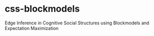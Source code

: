 # css-blockmodels
Edge Inference in Cognitive Social Structures using Blockmodels and Expectation Maximization

